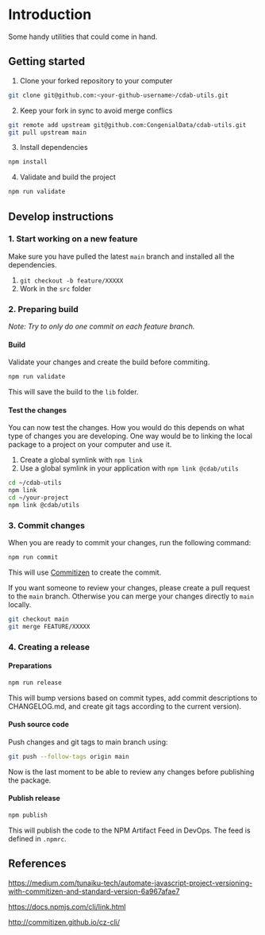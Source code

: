 # Introduction

Some handy utilities that could come in hand.

## Getting started

1. Clone your forked repository to your computer

```bash
git clone git@github.com:<your-github-username>/cdab-utils.git
```

2. Keep your fork in sync to avoid merge conflics

```bash
git remote add upstream git@github.com:CongenialData/cdab-utils.git
git pull upstream main
```

3. Install dependencies

```bash
npm install
```

4. Validate and build the project

```bash
npm run validate
```

## Develop instructions

### 1. Start working on a new feature

Make sure you have pulled the latest `main` branch and installed all the dependencies.

1. `git checkout -b feature/XXXXX`
2. Work in the `src` folder

### 2. Preparing build

_Note: Try to only do one commit on each feature branch._

#### Build

Validate your changes and create the build before commiting.

```bash
npm run validate
```

This will save the build to the `lib` folder.

#### Test the changes

You can now test the changes. How you would do this depends on what type of changes you are developing. One way would be
to linking the local package to a project on your computer and use it.

1. Create a global symlink with `npm link`
1. Use a global symlink in your application with `npm link @cdab/utils`

```bash
cd ~/cdab-utils
npm link
cd ~/your-project
npm link @cdab/utils
```

### 3. Commit changes

When you are ready to commit your changes, run the following command:

```bash
npm run commit
```

This will use [Commitizen](http://commitizen.github.io/cz-cli/) to create the commit.

If you want someone to review your changes, please create a pull request to the `main` branch. Otherwise you can merge
your changes directly to `main` locally.

```bash
git checkout main
git merge FEATURE/XXXXX
```

### 4. Creating a release

#### Preparations

```bash
npm run release
```

This will bump versions based on commit types, add commit descriptions to CHANGELOG.md, and create git tags according to
the current version).

#### Push source code

Push changes and git tags to main branch using:

```bash
git push --follow-tags origin main
```

Now is the last moment to be able to review any changes before publishing the package.

#### Publish release

```bash
npm publish
```

This will publish the code to the NPM Artifact Feed in DevOps. The feed is defined in `.npmrc`.

## References

<https://medium.com/tunaiku-tech/automate-javascript-project-versioning-with-commitizen-and-standard-version-6a967afae7>

<https://docs.npmjs.com/cli/link.html>

<http://commitizen.github.io/cz-cli/>
